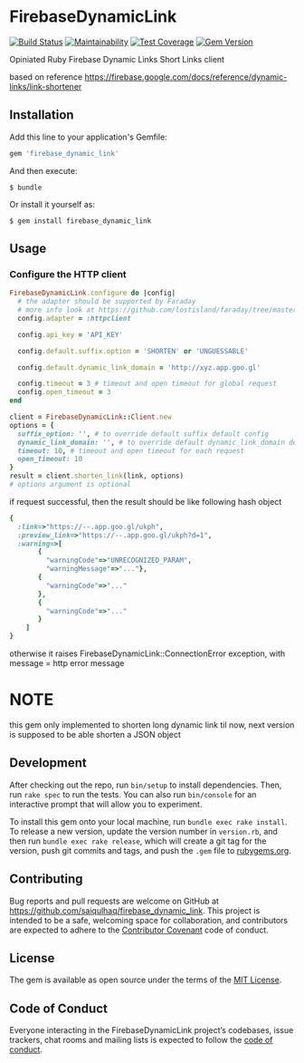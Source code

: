 # FirebaseDynamicLink

[![Build Status](https://travis-ci.org/saiqulhaq/firebase_dynamic_link.svg?branch=master)](https://travis-ci.org/saiqulhaq/firebase_dynamic_link)
[![Maintainability](https://api.codeclimate.com/v1/badges/0e2629515335c72ef80d/maintainability)](https://codeclimate.com/github/saiqulhaq/firebase_dynamic_link/maintainability)
[![Test Coverage](https://api.codeclimate.com/v1/badges/0e2629515335c72ef80d/test_coverage)](https://codeclimate.com/github/saiqulhaq/firebase_dynamic_link/test_coverage)
[![Gem Version](https://badge.fury.io/rb/firebase_dynamic_link.svg)](https://badge.fury.io/rb/firebase_dynamic_link)

Opiniated Ruby Firebase Dynamic Links Short Links client 

based on reference https://firebase.google.com/docs/reference/dynamic-links/link-shortener

## Installation

Add this line to your application's Gemfile:

```ruby
gem 'firebase_dynamic_link'
```

And then execute:

    $ bundle

Or install it yourself as:

    $ gem install firebase_dynamic_link

## Usage

### Configure the HTTP client

```ruby
FirebaseDynamicLink.configure do |config|
  # the adapter should be supported by Faraday
  # more info look at https://github.com/lostisland/faraday/tree/master/test/adapters
  config.adapter = :httpclient

  config.api_key = 'API_KEY'

  config.default.suffix.option = 'SHORTEN' or 'UNGUESSABLE'

  config.default.dynamic_link_domain = 'http://xyz.app.goo.gl'

  config.timeout = 3 # timeout and open timeout for global request
  config.open_timeout = 3
end

client = FirebaseDynamicLink::Client.new
options = {
  suffix_option: '', # to override default suffix default config 
  dynamic_link_domain: '', # to override default dynamic_link_domain default config
  timeout: 10, # timeout and open timeout for each request
  open_timeout: 10
}
result = client.shorten_link(link, options)
# options argument is optional

```

if request successful, then the result should be like following hash object

```ruby
{ 
  :link=>"https://--.app.goo.gl/ukph", 
  :preview_link=>"https://--.app.goo.gl/ukph?d=1", 
  :warning=>[
       { 
         "warningCode"=>"UNRECOGNIZED_PARAM",
         "warningMessage"=>"..."}, 
       {
         "warningCode"=>"..."
       }, 
       {
         "warningCode"=>"..."
       }
    ]
}
```

otherwise it raises FirebaseDynamicLink::ConnectionError exception, with message = http error message

# NOTE

this gem only implemented to shorten long dynamic link til now, next version is supposed to 
be able shorten a JSON object

## Development

After checking out the repo, run `bin/setup` to install dependencies. Then, run `rake spec` to run the tests. You can also run `bin/console` for an interactive prompt that will allow you to experiment.

To install this gem onto your local machine, run `bundle exec rake install`. To release a new version, update the version number in `version.rb`, and then run `bundle exec rake release`, which will create a git tag for the version, push git commits and tags, and push the `.gem` file to [rubygems.org](https://rubygems.org).

## Contributing

Bug reports and pull requests are welcome on GitHub at https://github.com/saiqulhaq/firebase_dynamic_link. This project is intended to be a safe, welcoming space for collaboration, and contributors are expected to adhere to the [Contributor Covenant](http://contributor-covenant.org) code of conduct.

## License

The gem is available as open source under the terms of the [MIT License](https://opensource.org/licenses/MIT).

## Code of Conduct

Everyone interacting in the FirebaseDynamicLink project’s codebases, issue trackers, chat rooms and mailing lists is expected to follow the [code of conduct](https://github.com/saiqulhaq/firebase_dynamic_link/blob/master/CODE_OF_CONDUCT.md).
